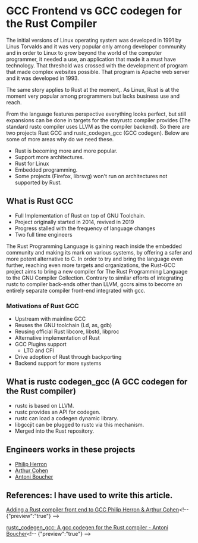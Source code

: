 # GCC Frontend vs GCC codegen for the Rust Compiler 

The initial versions of Linux operating system was developed in 1991 by Linus Torvalds and it was very popular only among developer community and in order to Linux to grow beyond the world of the computer programmer, it needed a use, an application that made it a must have technology. That threshold was crossed with the development of program that made complex websites possible. That program is Apache web server and it was developed in 1993.

The same story applies to Rust at the moment,. As Linux, Rust is at the moment very popular among programmers but lacks business use and reach.

From the language features perspective everything looks perfect, but still expansions can be done in targets for the stayrustc compiler provides (The standard rustc compiler uses LLVM as the compiler backend). So there are two projects Rust GCC and rustc_codegen_gcc (GCC codegen). Below are some of more areas why do we need these. 
* ﻿﻿Rust is becoming more and more popular.
* ﻿﻿Support more architectures.
* ﻿﻿Rust for Linux
* ﻿﻿Embedded programming.
* ﻿﻿Some projects (Firefox, librsvg) won't run on architectures not supported by Rust.

## What is Rust GCC
* ﻿﻿Full Implementation of Rust on top of GNU Toolchain. 
* Project originally started in 2014, revived in 2019
* ﻿﻿Progress stalled with the frequency of language changes
* Two full time engineers

The Rust Programming Language is gaining reach inside the embedded community and making its mark on various systems, by offering a safer and more potent alternative to C. In order to try and bring the language even further, reaching even more targets and organizations, the Rust-GCC project aims to bring a new compiler for The Rust Programming Language to the GNU Compiler Collection. Contrary to similar efforts of integrating rustc to compiler back-ends other than LLVM, gccrs aims to become an entirely separate compiler front-end integrated with gcc.

### Motivations of Rust GCC
* ﻿﻿Upstream with mainline GCC
* Reuses the GNU toolchain (Ld, as, gdb)
* Reusing official Rust libcore, libstd, libproc
* Alternative implementation of Rust
* GCC Plugins support
  * LTO and CFI
* Drive adoption of Rust through backporting
* Backend support for more systems

## What is rustc codegen_gcc (A GCC codegen for the Rust compiler)
* ﻿﻿rustc is based on LLVM.
* rustc provides an API for codegen.
* rustc can load a codegen dynamic library.
* libgccjit can be plugged to rustc via this mechanism.
* Merged into the Rust repository.


## Engineers works in these projects
* [Philip Herron](https://github.com/philberty)
* [Arthur Cohen](https://github.com/CohenArthur)
* [Antoni Boucher](https://github.com/antoyo)

## References: I have used to write this article.
[Adding a Rust compiler front end to GCC Philip Herron & Arthur Cohen](https://youtu.be/R8Pr21nlhig?si=E9_Jit_g6E1g3J9U "https://youtu.be/R8Pr21nlhig?si=E9_Jit_g6E1g3J9U")<!-- {"preview":"true"} -->

[rustc_codegen_gcc: A gcc codegen for the Rust compiler - Antoni Boucher](https://youtu.be/oLG-uijW1X0?si=9_DJaJrJwEI1T0Yc "https://youtu.be/oLG-uijW1X0?si=9_DJaJrJwEI1T0Yc")<!-- {"preview":"true"} -->

